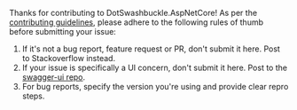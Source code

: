 Thanks for contributing to DotSwashbuckle.AspNetCore! As per the [contributing guidelines](CONTRIBUTING.md), please adhere to the following rules of thumb before submitting your issue:

1. If it's not a bug report, feature request or PR, don't submit it here. Post to Stackoverflow instead.
2. If your issue is specifically a UI concern, don't submit it here. Post to the [swagger-ui repo](https://github.com/swagger-api/swagger-ui).
3. For bug reports, specify the version you're using and provide clear repro steps.
